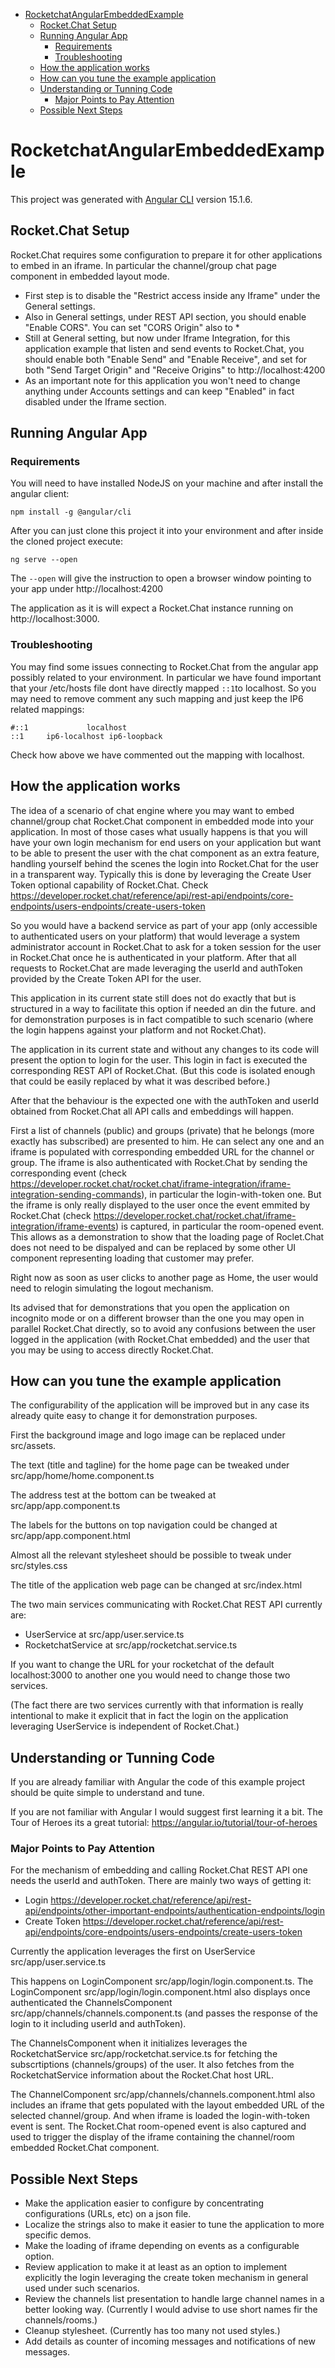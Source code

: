 - [RocketchatAngularEmbeddedExample](#rocketchatangularembeddedexample)
  * [Rocket.Chat Setup](#rocketchat-setup)
  * [Running Angular App](#running-angular-app)
    + [Requirements](#requirements)
    + [Troubleshooting](#troubleshooting)
  * [How the application works](#how-the-application-works)
  * [How can you tune the example application](#how-can-you-tune-the-example-application)
  * [Understanding or Tunning Code](#understanding-or-tunning-code)
    + [Major Points to Pay Attention](#major-points-to-pay-attention)
  * [Possible Next Steps](#possible-next-steps)

# RocketchatAngularEmbeddedExample

This project was generated with [Angular CLI](https://github.com/angular/angular-cli) version 15.1.6.

## Rocket.Chat Setup

Rocket.Chat requires some configuration to prepare it for other applications to embed in an iframe. In particular the channel/group chat page component in embedded layout mode.

- First step is to disable the "Restrict access inside any Iframe" under the General settings.
- Also in General settings, under REST API section, you should enable "Enable CORS". You can set "CORS Origin" also to *
- Still at General setting, but now under Iframe Integration, for this application example that listen and send events to Rocket.Chat, you should enable both "Enable Send" and "Enable Receive", and set for both "Send Target Origin" and "Receive Origins" to http://localhost:4200
- As an important note for this application you won't need to change anything under Accounts settings and can keep "Enabled" in fact disabled under the Iframe section.

## Running Angular App

### Requirements

You will need to have installed NodeJS on your machine and after install the angular client:

```
npm install -g @angular/cli
```

After you can just clone this project it into your environment and after inside the cloned project execute:

```
ng serve --open
```

The `--open` will give the instruction to open a browser window pointing to your app under http://localhost:4200

The application as it is will expect a Rocket.Chat instance running on http://localhost:3000.

### Troubleshooting

You may find some issues connecting to Rocket.Chat from the angular app possibly related to your environment. In particular we have found important that your /etc/hosts file dont have directly mapped `::1`to localhost. So you may need to remove comment any such mapping and just keep the IP6 related mappings:

```
#::1             localhost
::1     ip6-localhost ip6-loopback
```

Check how above we have commented out the mapping with localhost.

## How the application works

The idea of a scenario of chat engine where you may want to embed channel/group chat Rocket.Chat component in embedded mode into your application.
In most of those cases what usually happens is that you will have your own login mechanism for end users on your application but want to be able to present the user with the chat component as an extra feature, handling yourself behind the scenes the login into Rocket.Chat for the user in a transparent way.
Typically this is done by leveraging the Create User Token optional capability of Rocket.Chat. Check https://developer.rocket.chat/reference/api/rest-api/endpoints/core-endpoints/users-endpoints/create-users-token

So you would have a backend service as part of your app (only accessible to authenticated users on your platform) that would leverage a system administrator account in Rocket.Chat to ask for a token session for the user in Rocket.Chat once he is authenticated in your platform. After that all requests to Rocket.Chat are made leveraging the userId and authToken provided by the Create Token API for the user.

This application in its current state still does not do exactly that but is structured in a way to facilitate this option if needed an din the future. and for demonstration purposes is in fact compatible to such scenario (where the login happens against your platform and not Rocket.Chat).

The application in its current state and without any changes to its code will present the option to login for the user. This login in fact is executed the corresponding REST API of Rocket.Chat. (But this code is isolated enough that could be easily replaced by what it was described before.)

After that the behaviour is the expected one with the authToken and userId obtained from Rocket.Chat all API calls and embeddings will happen.

First a list of channels (public) and groups (private) that he belongs (more exactly has subscribed) are presented to him. He can select any one and an iframe is populated with corresponding embedded URL for the channel or group. The iframe is also authenticated with Rocket.Chat by sending the corresponding event (check https://developer.rocket.chat/rocket.chat/iframe-integration/iframe-integration-sending-commands), in particular the login-with-token one. But the iframe is only really displayed to the user once the event emmited by Rocket.Chat (check https://developer.rocket.chat/rocket.chat/iframe-integration/iframe-events) is captured, in particular the room-opened event. This allows as a demonstration to show that the loading page of Roclet.Chat does not need to be dispalyed and can be replaced by some other UI component representing loading that customer may prefer.

Right now as soon as user clicks to another page as Home, the user would need to relogin simulating the logout mechanism.

Its advised that for demonstrations that you open the application on incognito mode or on a different browser than the one you may open in parallel Rocket.Chat directly, so to avoid any confusions between the user logged in the application (with Rocket.Chat embedded) and the user that you may be using to access directly Rocket.Chat.

## How can you tune the example application

The configurability of the application will be improved but in any case its already quite easy to change it for demonstration purposes.

First the background image and logo image can be replaced under src/assets.

The text (title and tagline) for the home page can be tweaked under src/app/home/home.component.ts

The address test at the bottom can be tweaked at src/app/app.component.ts

The labels for the buttons on top navigation could be changed at src/app/app.component.html

Almost all the relevant stylesheet should be possible to tweak under src/styles.css

The title of the application web page can be changed at src/index.html

The two main services communicating with Rocket.Chat REST API currently are:
- UserService at src/app/user.service.ts
- RocketchatService at src/app/rocketchat.service.ts

If you want to change the URL for your rocketchat of the default localhost:3000 to another one you would need to change those two services.

(The fact there are two services currently with that information is really intentional to make it explicit that in fact the login on the application leveraging UserService is independent of Rocket.Chat.)

## Understanding or Tunning Code

If you are already familiar with Angular the code of this example project should be quite simple to understand and tune.

If you are not familiar with Angular I would suggest first learning it a bit. The Tour of Heroes its a great tutorial: https://angular.io/tutorial/tour-of-heroes

### Major Points to Pay Attention

For the mechanism of embedding and calling Rocket.Chat REST API one needs the userId and authToken. There are mainly two ways of getting it:
- Login https://developer.rocket.chat/reference/api/rest-api/endpoints/other-important-endpoints/authentication-endpoints/login
- Create Token https://developer.rocket.chat/reference/api/rest-api/endpoints/core-endpoints/users-endpoints/create-users-token

Currently the application leverages the first on UserService src/app/user.service.ts 

This happens on LoginComponent src/app/login/login.component.ts. The LoginComponent src/app/login/login.component.html also displays once authenticated the ChannelsComponent src/app/channels/channels.component.ts (and passes the response of the login to it including userId and authToken).

The ChannelsComponent when it initializes leverages the RocketchatService src/app/rocketchat.service.ts for fetching the subscrtiptions (channels/groups) of the user. It also fetches from the RocketchatService information about the Rocket.Chat host URL.

The ChannelComponent src/app/channels/channels.component.html also includes an iframe that gets populated with the layout embedded URL of the selected channel/group. And when iframe is loaded the login-with-token event is sent. The Rocket.Chat room-opened event is also captured and used to trigger the display of the iframe containing the channel/room embedded Rocket.Chat component.

## Possible Next Steps

- Make the application easier to configure by concentrating configurations (URLs, etc) on a json file.
- Localize the strings also to make it easier to tune the application to more specific demos.
- Make the loading of iframe depending on events as a configurable option.
- Review application to make it at least as an option to implement explicitly the login leveraging the create token mechanism in general used under such scenarios.
- Review the channels list presentation to handle large channel names in a better looking way. (Currently I would advise to use short names fir the channels/rooms.)
- Cleanup stylesheet. (Currently has too many not used styles.)
- Add details as counter of incoming messages and notifications of new messages.


